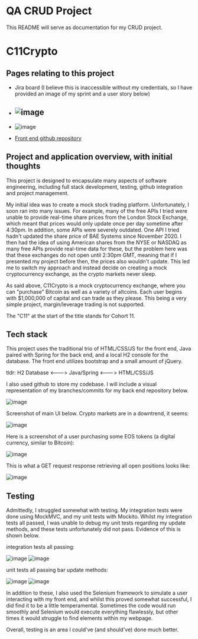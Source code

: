 # QA CRUD Project

This README will serve as documentation for my CRUD project. 

# C11Crypto

## Pages relating to this project

* Jira board (I believe this is inaccessible without my credentials, so I have provided an image of my sprint and a user story below) 
* ## ![image](https://user-images.githubusercontent.com/10779091/111126331-7e7bc400-856a-11eb-84c9-3926ff61e5b3.png)
* ![image](https://user-images.githubusercontent.com/10779091/111128301-a3713680-856c-11eb-9f8f-b28a2a0b215d.png)

* [Front end github repository](https://github.com/joshua-hs/C11CryptoFrontEnd)

## Project and application overview, with initial thoughts

This project is designed to encapsulate many aspects of software engineering, including full stack development, testing, github integration and project management.

My initial idea was to create a mock stock trading platform. Unfortunately, I soon ran into many issues. For example, many of the free APIs I tried were unable to provide real-time share prices from the London Stock Exchange, which meant that prices would only update once per day sometime after 4:30pm. In addition, some APIs were severely outdated. One API I tried hadn't updated the share price of BAE Systems since November 2020. I then had the idea of using American shares from the NYSE or NASDAQ as many free APIs provide real-time data for these, but the problem here was that these exchanges do not open until 2:30pm GMT, meaning that if I presented my project before then, the prices also wouldn't update. This led me to switch my approach and instead decide on creating a mock cryptocurrency exchange, as the crypto markets never sleep. 

As said above, C11Crypto is a mock cryptocurrency exchange, where you can "purchase" Bitcoin as well as a variety of altcoins. Each user begins with $1,000,000 of capital and can trade as they please. This being a very simple project, margin/leverage trading is not supported. 

The "C11" at the start of the title stands for Cohort 11. 


## Tech stack

This project uses the traditional trio of HTML/CSS/JS for the front end, Java paired with Spring for the back end, and a local H2 console for the database. The front end utilizes bootstrap and a small amount of jQuery.

tldr: H2 Database <---> Java/Spring <---> HTML/CSS/JS

I also used github to store my codebase. I will include a visual representation of my branches/commits for my back end repository below.

![image](https://user-images.githubusercontent.com/10779091/111132425-3dd37900-8571-11eb-8ecc-444677e49094.png)

Screenshot of main UI below. Crypto markets are in a downtrend, it seems:

![image](https://user-images.githubusercontent.com/10779091/111129011-80935200-856d-11eb-8adb-5a83dcf21f2c.png)

Here is a screenshot of a user purchasing some EOS tokens (a digital currency, similar to Bitcoin):

![image](https://user-images.githubusercontent.com/10779091/111131358-17f9a480-8570-11eb-9e40-f72c34bc3a14.png)

This is what a GET request response retrieving all open positions looks like:

![image](https://user-images.githubusercontent.com/10779091/111133774-cd2d5c00-8572-11eb-8efe-0b63e4bec55f.png)




## Testing

Admittedly, I struggled somewhat with testing. My integration tests were done using MockMVC, and my unit tests with Mockito. Whilst my integration tests all passed, I was unable to debug my unit tests regarding my update methods, and these tests unfortunately did not pass. Evidence of this is shown below. 

integration tests all passing:

![image](https://user-images.githubusercontent.com/10779091/111129812-6e65e380-856e-11eb-9e48-0eb2ca49e1f8.png)
![image](https://user-images.githubusercontent.com/10779091/111129886-8178b380-856e-11eb-81f3-83a048da66d1.png)

unit tests all passing bar update methods:

![image](https://user-images.githubusercontent.com/10779091/111130336-019f1900-856f-11eb-8f06-0cfc0aeba6ec.png)
![image](https://user-images.githubusercontent.com/10779091/111130365-0c59ae00-856f-11eb-88f2-4af96200f1f7.png)

In addition to these, I also used the Selenium framework to simulate a user interacting with my front end, and whilst this proved somewhat successful, I did find it to be a little temperamental. Sometimes the code would run smoothly and Selenium would execute everything flawlessly, but other times it would struggle to find elements within my webpage. 

Overall, testing is an area I could've (and should've) done much better.
